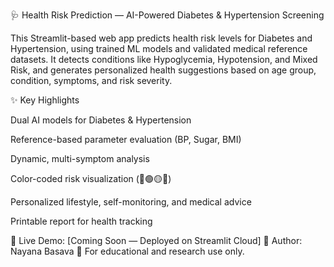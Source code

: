 🩺 Health Risk Prediction — AI-Powered Diabetes & Hypertension Screening

This Streamlit-based web app predicts health risk levels for Diabetes and Hypertension, using trained ML models and validated medical reference datasets.
It detects conditions like Hypoglycemia, Hypotension, and Mixed Risk, and generates personalized health suggestions based on age group, condition, symptoms, and risk severity.

✨ Key Highlights

Dual AI models for Diabetes & Hypertension

Reference-based parameter evaluation (BP, Sugar, BMI)

Dynamic, multi-symptom analysis

Color-coded risk visualization (🔵🟢🟡🔴)

Personalized lifestyle, self-monitoring, and medical advice

Printable report for health tracking

🔗 Live Demo: [Coming Soon — Deployed on Streamlit Cloud]
📘 Author: Nayana Basava
🧠 For educational and research use only.
